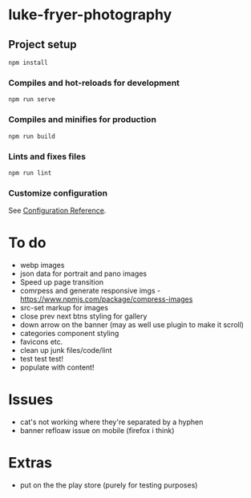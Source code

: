 # luke-fryer-photography

## Project setup
```
npm install
```

### Compiles and hot-reloads for development
```
npm run serve
```

### Compiles and minifies for production
```
npm run build
```

### Lints and fixes files
```
npm run lint
```

### Customize configuration
See [Configuration Reference](https://cli.vuejs.org/config/).


# To do

* webp images
* json data for portrait and pano images
* Speed up page transition
* comrpess and generate responsive imgs - https://www.npmjs.com/package/compress-images
* src-set markup for images
* close prev next btns styling for gallery
* down arrow on the banner (may as well use plugin to make it scroll)
* categories component styling
* favicons etc.
* clean up junk files/code/lint
* test test test!
* populate with content!

# Issues
* cat's not working where they're separated by a hyphen
* banner refloaw issue on mobile (firefox i think)

# Extras
* put on the the play store (purely for testing purposes)
